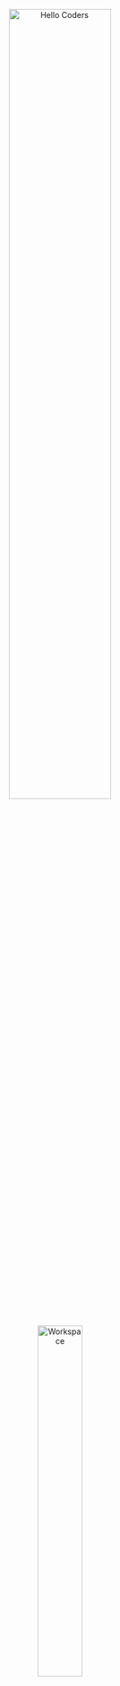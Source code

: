 <div align="center">

<img src="https://github.com/SP-XD/SP-XD/blob/main/images/hellocoders_rounded.gif?raw=true" alt="Hello Coders" width="60%"/> <br>
<img src="https://github.com/SP-XD/SP-XD/blob/main/images/dev-working_rounded.gif?raw=true" alt="Workspace" width="40%"/><br>

# همام عبدالسلام 🚀

### طالب ومبرمج مبتدئ

![Profile Views](https://komarev.com/ghpvc/?username=HamamAbdelSalam&style=flat&color=blue)
[![GitHub](https://img.shields.io/badge/GitHub-همام عبدالسلام-black?style=flat&logo=github)](https://github.com/HamamAbdelSalam)

</div>

<hr>

## 📚 ما أتعلمه حالياً
- **البرمجة** - Python, Java, C++
- **تطوير الويب** - HTML, CSS, JavaScript
- **قواعد البيانات** - SQL
- **أدوات التطوير** - Git, GitHub

## 🛠️ التقنيات والأدوات
![Python](https://img.shields.io/badge/Python-3776AB?style=flat&logo=python&logoColor=white)
![Java](https://img.shields.io/badge/Java-ED8B00?style=flat&logo=java&logoColor=white)
![HTML](https://img.shields.io/badge/HTML5-E34F26?style=flat&logo=html5&logoColor=white)
![CSS](https://img.shields.io/badge/CSS3-1572B6?style=flat&logo=css3&logoColor=white)
![JavaScript](https://img.shields.io/badge/JavaScript-F7DF1E?style=flat&logo=javascript&logoColor=black)
![Git](https://img.shields.io/badge/Git-F05032?style=flat&logo=git&logoColor=white)
![VS Code](https://img.shields.io/badge/VS_Code-007ACC?style=flat&logo=visual-studio-code&logoColor=white)

## 📈 إحصائيات GitHub
<div align="center">
  
![همام's GitHub stats](https://github-readme-stats.vercel.app/api?username=HamamAbdelSalam&show_icons=true&theme=radical)
![أكثر اللغات استخداماً](https://github-readme-stats.vercel.app/api/top-langs/?username=HamamAbdelSalam&layout=compact&theme=radical)

</div>

## 🌱 أهدافي
- [ ] إتقان لغة Python
- [ ] بناء أول مشروع كامل
- [ ] تعلم تطوير الويب
- [ ] المشاركة في مشاريع مفتوحة المصدر

## 📫 كيف تصل إلي
- **Email**:ham0047k@gmail.com
- **LinkedIn**: [همام عبدالسلام](https://linkedin.com/in/yourprofile)

## 💡 حقيقة ممتعة
> "أول برنامج كتبته في حياتي كان 'Hello World' والآن أحلم ببرامج تغير العالم! 🌍"

<div align="center">

### "الرحلة الألف ميل تبدأ بخطوة" - وأنا قد بدأت الخطوة الأولى! 🚀

</div>
